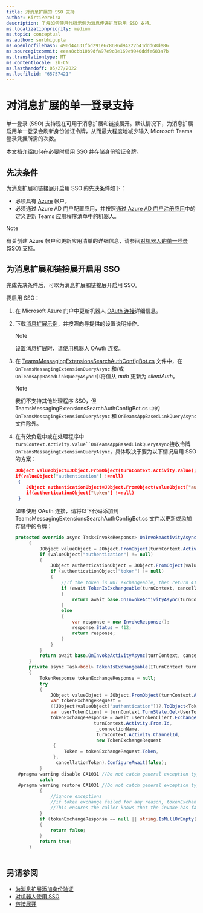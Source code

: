 ```yaml
---
title: 对消息扩展的 SSO 支持
author: KirtiPereira
description: 了解如何使用代码示例为消息传递扩展启用 SSO 支持。
ms.localizationpriority: medium
ms.topic: conceptual
ms.author: surbhigupta
ms.openlocfilehash: 490d44631fbd291e6c8686d94222b41ddd68de86
ms.sourcegitcommit: eeaa8cbb10b9dfa97e9c8e169e9940ddfe683a7b
ms.translationtype: MT
ms.contentlocale: zh-CN
ms.lasthandoff: 05/27/2022
ms.locfileid: "65757421"
---
```

# <a name="single-sign-on-support-for-message-extensions"></a>对消息扩展的单一登录支持

单一登录 (SSO) 支持现在可用于消息扩展和链接展开。默认情况下，为消息扩展启用单一登录会刷新身份验证令牌，从而最大程度地减少输入 Microsoft Teams 登录凭据所需的次数。

本文档介绍如何在必要时启用 SSO 并存储身份验证令牌。

## <a name="prerequisites"></a>先决条件

为消息扩展和链接展开启用 SSO 的先决条件如下：

* 必须具有 [Azure](https://azure.microsoft.com/free/) 帐户。
* 必须通过 Azure AD 门户配置应用，并按照[通过 Azure AD 门户注册应用](../../bots/how-to/authentication/auth-aad-sso-bots.md#register-your-app-through-the-azure-ad-portal)中的定义更新 Teams 应用程序清单中的机器人。

> [!NOTE]
> 有关创建 Azure 帐户和更新应用清单的详细信息，请参阅[对机器人的单一登录 (SSO) 支持](../../bots/how-to/authentication/auth-aad-sso-bots.md)。

## <a name="enable-sso-for-message-extensions-and-link-unfurling"></a>为消息扩展和链接展开启用 SSO

完成先决条件后，可以为消息扩展和链接展开启用 SSO。

要启用 SSO：

1. 在 Microsoft Azure 门户中更新机器人 [OAuth 连接](../../bots/how-to/authentication/auth-aad-sso-bots.md#update-the-azure-portal-with-the-oauth-connection)详细信息。
2. 下载[消息扩展示例](https://github.com/microsoft/BotBuilder-Samples/tree/main/samples/csharp_dotnetcore/52.teams-messaging-extensions-search-auth-config)，并按照向导提供的设置说明操作。
   > [!NOTE]
   > 设置消息扩展时，请使用机器人 OAuth 连接。
3. 在 [TeamsMessagingExtensionsSearchAuthConfigBot.cs](https://github.com/microsoft/BotBuilder-Samples/tree/main/samples/csharp_dotnetcore/52.teams-messaging-extensions-search-auth-config/Bots/TeamsMessagingExtensionsSearchAuthConfigBot.cs) 文件中，在 `OnTeamsMessagingExtensionQueryAsync` 和/或 `OnTeamsAppBasedLinkQueryAsync` 中将值从 *auth* 更新为 *silentAuth*。  

    > [!NOTE]
    > 我们不支持其他处理程序 SSO，但 TeamsMessagingExtensionsSearchAuthConfigBot.cs 中的 `OnTeamsMessagingExtensionQueryAsync` 和 `OnTeamsAppBasedLinkQueryAsync` 文件除外。

4. 在有效负载中或在处理程序中`turnContext.Activity.Value``OnTeamsAppBasedLinkQueryAsync`接收令牌`OnTeamsMessagingExtensionQueryAsync`，具体取决于要为以下情况启用 SSO 的方案：

    ```json
    JObject valueObject=JObject.FromObject(turnContext.Activity.Value);
    if(valueObject["authentication"] !=null)
     {
        JObject authenticationObject=JObject.FromObject(valueObject["authentication"]);
        if(authenticationObject["token"] !=null)
     }
    
     ```
  
    如果使用 OAuth 连接，请将以下代码添加到 TeamsMessagingExtensionsSearchAuthConfigBot.cs 文件以更新或添加存储中的令牌：

   ```C#
   protected override async Task<InvokeResponse> OnInvokeActivityAsync(ITurnContext<IInvokeActivity> turnContext, CancellationToken cancellationToken)
        {
            JObject valueObject = JObject.FromObject(turnContext.Activity.Value);
            if (valueObject["authentication"] != null)
            {
                JObject authenticationObject = JObject.FromObject(valueObject["authentication"]);
                if (authenticationObject["token"] != null)
                {
                    //If the token is NOT exchangeable, then return 412 to require user consent
                    if (await TokenIsExchangeable(turnContext, cancellationToken))
                    {
                        return await base.OnInvokeActivityAsync(turnContext, cancellationToken).ConfigureAwait(false);
                    }
                    else
                    {
                        var response = new InvokeResponse();
                        response.Status = 412;
                        return response;
                    }
                }
            }
            return await base.OnInvokeActivityAsync(turnContext, cancellationToken).ConfigureAwait(false);
        }
        private async Task<bool> TokenIsExchangeable(ITurnContext turnContext, CancellationToken cancellationToken)
        {
            TokenResponse tokenExchangeResponse = null;
            try
            {
                JObject valueObject = JObject.FromObject(turnContext.Activity.Value);
                var tokenExchangeRequest =
                ((JObject)valueObject["authentication"])?.ToObject<TokenExchangeInvokeRequest>();
                var userTokenClient = turnContext.TurnState.Get<UserTokenClient>();
                tokenExchangeResponse = await userTokenClient.ExchangeTokenAsync(
                                turnContext.Activity.From.Id,
                                 _connectionName,
                                 turnContext.Activity.ChannelId,
                                 new TokenExchangeRequest
                 {
                     Token = tokenExchangeRequest.Token,
                 },
                  cancellationToken).ConfigureAwait(false);
            }
    #pragma warning disable CA1031 //Do not catch general exception types (ignoring, see comment below)
            catch
    #pragma warning restore CA1031 //Do not catch general exception types
            {
                //ignore exceptions
                //if token exchange failed for any reason, tokenExchangeResponse above remains null, and a failure invoke response is sent to the caller.
                //This ensures the caller knows that the invoke has failed.
            }
            if (tokenExchangeResponse == null || string.IsNullOrEmpty(tokenExchangeResponse.Token))
            {
                return false;
            }
            return true;
        }
    
    ```

## <a name="see-also"></a>另请参阅

* [为消息扩展添加身份验证](add-authentication.md)
* [对机器人使用 SSO](../../bots/how-to/authentication/auth-aad-sso-bots.md)
* [链接展开](link-unfurling.md)
